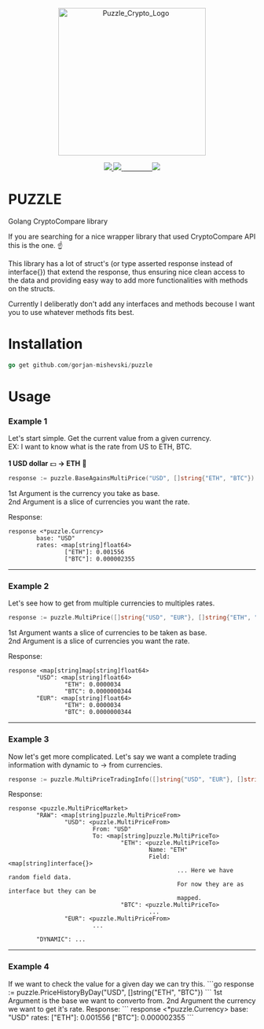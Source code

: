 
<p align="center">
        <a href="https://github.com/gorjan-mishevski/puzzle" target="_blank">
                <img width="300" src="https://preview.ibb.co/ejVcew/Puzzle_Crypto_Logo.png" alt="Puzzle_Crypto_Logo" border="0">
        </a>
</p>

<p align="center">
        <a href="https://goreportcard.com/report/github.com/gorjan-mishevski/puzzle">
                <img src="https://goreportcard.com/badge/github.com/gorjan-mishevski/puzzle">
        </a>
         <a href="https://godoc.org/github.com/gorjan-mishevski/puzzle">
                <img src="https://img.shields.io/badge/go-documentation-blue.svg?style=flat-square">
        </a>
        <a href="https://opensource.org/licenses/MIT">
                <img src="https://img.shields.io/badge/License-MIT-green.svg">
        </a>
</p>
     
# PUZZLE
Golang CryptoCompare library

If you are searching for a nice wrapper library that used CryptoCompare API this is the one. ☝️

This library has a lot of struct's (or type asserted response instead of interface{}) that extend the response, thus ensuring nice clean access to the data and providing easy way to add more functionalities with methods on the structs.

Currently I deliberatly don't add any interfaces and methods becouse I want you to use whatever methods fits best.

# Installation
```go
go get github.com/gorjan-mishevski/puzzle
```

# Usage

<h3> Example 1 </h3>
Let's start simple. Get the current value from a given currency.<br>
EX: I want to know what is the rate from US to ETH, BTC.<br><br>
<b>1 USD dollar</b> 💵 <b>-> ETH</b> 💎

```go
response := puzzle.BaseAgainsMultiPrice("USD", []string{"ETH", "BTC"})
```
1st Argument is the currency you take as base. <br>
2nd Argument is a slice of currencies you want the rate.

Response:
```
response <*puzzle.Currency>
        base: "USD"
        rates: <map[string]float64>
                ["ETH"]: 0.001556
                ["BTC"]: 0.000002355
```
<hr>
<h3> Example 2 </h3>
Let's see how to get from multiple currencies to multiples rates.<br>

```go
response := puzzle.MultiPrice([]string{"USD", "EUR"}, []string{"ETH", "BTC"})
```
1st Argument wants a slice of currencies to be taken as base.<br>
2nd Argument is a slice of currencies you want the rate.<br>

Response:
```
response <map[string]map[string]float64>
        "USD": <map[string]float64>
                "ETH": 0.0000034
                "BTC": 0.0000000344
        "EUR": <map[string]float64>
                "ETH": 0.0000034
                "BTC": 0.0000000344
```
<hr>
<h3> Example 3 </h3>
Now let's get more complicated. Let's say we want a complete trading information with dynamic to -> from currencies.
<br>

```go
response := puzzle.MultiPriceTradingInfo([]string{"USD", "EUR"}, []string{"ETH", "BTC"})
```

Response:<br>
```
response <puzzle.MultiPriceMarket>
        "RAW": <map[string]puzzle.MultiPriceFrom>
                "USD": <puzzle.MultiPriceFrom>
                        From: "USD"
                        To: <map[string]puzzle.MultiPriceTo>
                                "ETH": <puzzle.MultiPriceTo>
                                        Name: "ETH"
                                        Field: <map[string]interface{}>
                                                ... Here we have random field data.
                                                For now they are as interface but they can be
                                                mapped.
                                "BTC": <puzzle.MultiPriceTo>
                                        ...
                "EUR": <puzzle.MultiPriceFrom>
                        ...
                        
        "DYNAMIC": ...
```
<hr>
<h3> Example 4 </h3>
If we want to check the value for a given day we can try this.
```go
response := puzzle.PriceHistoryByDay("USD", []string{"ETH", "BTC"})
```
1st Argument is the base we want to converto from.
2nd Argument the currency we want to get it's rate.
Response:
```
response <*puzzle.Currency>
        base: "USD"
        rates: <map[string]float64>
                ["ETH"]: 0.001556
                ["BTC"]: 0.000002355
```
